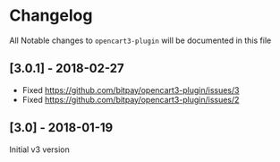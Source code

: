 # Changelog

All Notable changes to `opencart3-plugin` will be documented in this file

## [3.0.1] - 2018-02-27
* Fixed https://github.com/bitpay/opencart3-plugin/issues/3
* Fixed https://github.com/bitpay/opencart3-plugin/issues/2

## [3.0] - 2018-01-19
Initial v3 version